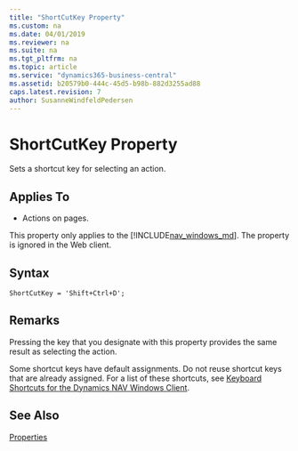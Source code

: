 ```yaml
---
title: "ShortCutKey Property"
ms.custom: na
ms.date: 04/01/2019
ms.reviewer: na
ms.suite: na
ms.tgt_pltfrm: na
ms.topic: article
ms.service: "dynamics365-business-central"
ms.assetid: b20579b0-444c-45d5-b98b-882d3255ad88
caps.latest.revision: 7
author: SusanneWindfeldPedersen
---
```


 # ShortCutKey Property
Sets a shortcut key for selecting an action.
  
  
## Applies To

-  Actions on pages.  

This property only applies to the [!INCLUDE[nav_windows_md](../includes/nav_windows_md.md)]. The property is ignored in the Web client.

## Syntax
```
ShortCutKey = 'Shift+Ctrl+D';
```

## Remarks  
Pressing the key that you designate with this property provides the same result as selecting the action.  

Some shortcut keys have default assignments. Do not reuse shortcut keys that are already assigned. For a list of these shortcuts, see [Keyboard Shortcuts for the Dynamics NAV Windows Client](https://docs.microsoft.com/en-us/dynamics-nav-app/keyboard-shortcuts-windows-client). 
  
## See Also  
 [Properties](devenv-properties.md)